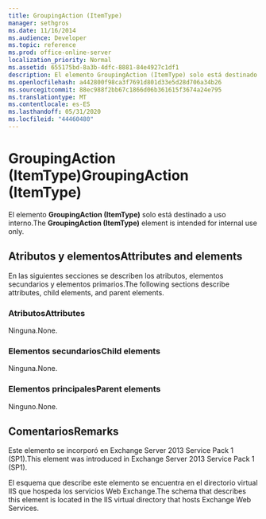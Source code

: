 ```yaml
---
title: GroupingAction (ItemType)
manager: sethgros
ms.date: 11/16/2014
ms.audience: Developer
ms.topic: reference
ms.prod: office-online-server
localization_priority: Normal
ms.assetid: 655175bd-8a3b-4dfc-8881-84e4927c1df1
description: El elemento GroupingAction (ItemType) solo está destinado a uso interno.
ms.openlocfilehash: a442800f98ca3f7691d801d33e5d28d706a34b26
ms.sourcegitcommit: 88ec988f2bb67c1866d06b361615f3674a24e795
ms.translationtype: MT
ms.contentlocale: es-ES
ms.lasthandoff: 05/31/2020
ms.locfileid: "44460480"
---
```

# <a name="groupingaction-itemtype"></a><span data-ttu-id="81923-103">GroupingAction (ItemType)</span><span class="sxs-lookup"><span data-stu-id="81923-103">GroupingAction (ItemType)</span></span>

<span data-ttu-id="81923-104">El elemento **GroupingAction (ItemType)** solo está destinado a uso interno.</span><span class="sxs-lookup"><span data-stu-id="81923-104">The **GroupingAction (ItemType)** element is intended for internal use only.</span></span> 

## <a name="attributes-and-elements"></a><span data-ttu-id="81923-105">Atributos y elementos</span><span class="sxs-lookup"><span data-stu-id="81923-105">Attributes and elements</span></span>

<span data-ttu-id="81923-106">En las siguientes secciones se describen los atributos, elementos secundarios y elementos primarios.</span><span class="sxs-lookup"><span data-stu-id="81923-106">The following sections describe attributes, child elements, and parent elements.</span></span>
  
### <a name="attributes"></a><span data-ttu-id="81923-107">Atributos</span><span class="sxs-lookup"><span data-stu-id="81923-107">Attributes</span></span>

<span data-ttu-id="81923-108">Ninguna.</span><span class="sxs-lookup"><span data-stu-id="81923-108">None.</span></span>
  
### <a name="child-elements"></a><span data-ttu-id="81923-109">Elementos secundarios</span><span class="sxs-lookup"><span data-stu-id="81923-109">Child elements</span></span>

<span data-ttu-id="81923-110">Ninguna.</span><span class="sxs-lookup"><span data-stu-id="81923-110">None.</span></span>
  
### <a name="parent-elements"></a><span data-ttu-id="81923-111">Elementos principales</span><span class="sxs-lookup"><span data-stu-id="81923-111">Parent elements</span></span>

<span data-ttu-id="81923-112">Ninguno.</span><span class="sxs-lookup"><span data-stu-id="81923-112">None.</span></span>
  
## <a name="remarks"></a><span data-ttu-id="81923-113">Comentarios</span><span class="sxs-lookup"><span data-stu-id="81923-113">Remarks</span></span>

<span data-ttu-id="81923-114">Este elemento se incorporó en Exchange Server 2013 Service Pack 1 (SP1).</span><span class="sxs-lookup"><span data-stu-id="81923-114">This element was introduced in Exchange Server 2013 Service Pack 1 (SP1).</span></span>
  
<span data-ttu-id="81923-115">El esquema que describe este elemento se encuentra en el directorio virtual IIS que hospeda los servicios Web Exchange.</span><span class="sxs-lookup"><span data-stu-id="81923-115">The schema that describes this element is located in the IIS virtual directory that hosts Exchange Web Services.</span></span>
  

